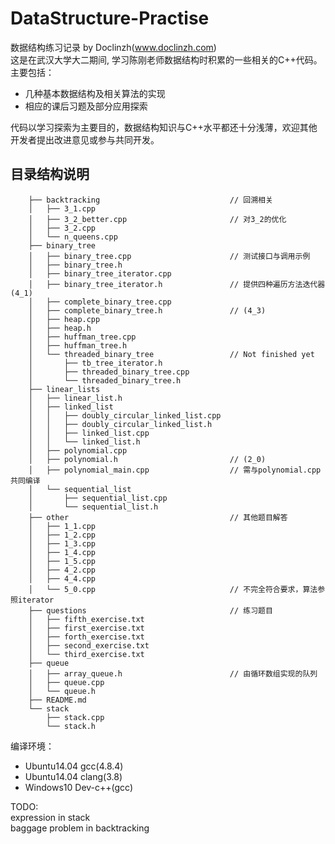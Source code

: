 # DataStructure-Practise
数据结构练习记录 by Doclinzh(www.doclinzh.com)  
这是在武汉大学大二期间, 学习陈刚老师数据结构时积累的一些相关的C++代码。主要包括：
* 几种基本数据结构及相关算法的实现
* 相应的课后习题及部分应用探索  

代码以学习探索为主要目的，数据结构知识与C++水平都还十分浅薄，欢迎其他开发者提出改进意见或参与共同开发。

## 目录结构说明
        ├── backtracking                             // 回溯相关
        │   ├── 3_1.cpp
        │   ├── 3_2_better.cpp                       // 对3_2的优化
        │   ├── 3_2.cpp
        │   └── n_queens.cpp
        ├── binary_tree
        │   ├── binary_tree.cpp                      // 测试接口与调用示例
        │   ├── binary_tree.h
        │   ├── binary_tree_iterator.cpp
        │   ├── binary_tree_iterator.h               // 提供四种遍历方法迭代器(4_1)
        │   ├── complete_binary_tree.cpp
        │   ├── complete_binary_tree.h               // (4_3)
        │   ├── heap.cpp
        │   ├── heap.h
        │   ├── huffman_tree.cpp
        │   ├── huffman_tree.h
        │   └── threaded_binary_tree                 // Not finished yet
        │       ├── tb_tree_iterator.h
        │       ├── threaded_binary_tree.cpp
        │       └── threaded_binary_tree.h  
        ├── linear_lists
        │   ├── linear_list.h
        │   ├── linked_list
        │   │   ├── doubly_circular_linked_list.cpp
        │   │   ├── doubly_circular_linked_list.h
        │   │   ├── linked_list.cpp
        │   │   └── linked_list.h
        │   ├── polynomial.cpp
        │   ├── polynomial.h                         // (2_0)
        │   ├── polynomial_main.cpp                  // 需与polynomial.cpp共同编译
        │   └── sequential_list
        │       ├── sequential_list.cpp
        │       └── sequential_list.h
        ├── other                                    // 其他题目解答
        │   ├── 1_1.cpp
        │   ├── 1_2.cpp
        │   ├── 1_3.cpp
        │   ├── 1_4.cpp
        │   ├── 1_5.cpp
        │   ├── 4_2.cpp
        │   ├── 4_4.cpp
        │   └── 5_0.cpp                              // 不完全符合要求，算法参照iterator
        ├── questions                                // 练习题目
        │   ├── fifth_exercise.txt
        │   ├── first_exercise.txt
        │   ├── forth_exercise.txt
        │   ├── second_exercise.txt
        │   └── third_exercise.txt
        ├── queue
        │   ├── array_queue.h                        // 由循环数组实现的队列
        │   ├── queue.cpp
        │   └── queue.h
        ├── README.md
        └── stack
            ├── stack.cpp
            └── stack.h

编译环境：
* Ubuntu14.04 gcc(4.8.4)
* Ubuntu14.04 clang(3.8)
* Windows10 Dev-c++(gcc)

TODO:  
expression in stack  
baggage problem in backtracking  